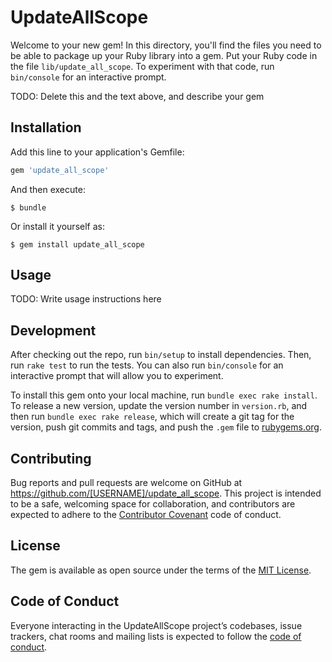 # UpdateAllScope

Welcome to your new gem! In this directory, you'll find the files you need to be able to package up your Ruby library into a gem. Put your Ruby code in the file `lib/update_all_scope`. To experiment with that code, run `bin/console` for an interactive prompt.

TODO: Delete this and the text above, and describe your gem

## Installation

Add this line to your application's Gemfile:

```ruby
gem 'update_all_scope'
```

And then execute:

    $ bundle

Or install it yourself as:

    $ gem install update_all_scope

## Usage

TODO: Write usage instructions here

## Development

After checking out the repo, run `bin/setup` to install dependencies. Then, run `rake test` to run the tests. You can also run `bin/console` for an interactive prompt that will allow you to experiment.

To install this gem onto your local machine, run `bundle exec rake install`. To release a new version, update the version number in `version.rb`, and then run `bundle exec rake release`, which will create a git tag for the version, push git commits and tags, and push the `.gem` file to [rubygems.org](https://rubygems.org).

## Contributing

Bug reports and pull requests are welcome on GitHub at https://github.com/[USERNAME]/update_all_scope. This project is intended to be a safe, welcoming space for collaboration, and contributors are expected to adhere to the [Contributor Covenant](http://contributor-covenant.org) code of conduct.

## License

The gem is available as open source under the terms of the [MIT License](https://opensource.org/licenses/MIT).

## Code of Conduct

Everyone interacting in the UpdateAllScope project’s codebases, issue trackers, chat rooms and mailing lists is expected to follow the [code of conduct](https://github.com/[USERNAME]/update_all_scope/blob/master/CODE_OF_CONDUCT.md).
